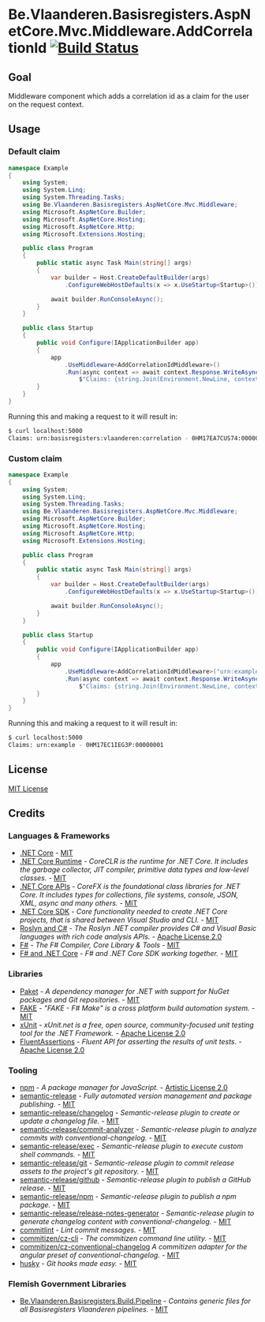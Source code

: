 # Be.Vlaanderen.Basisregisters.AspNetCore.Mvc.Middleware.AddCorrelationId [![Build Status](https://github.com/Informatievlaanderen/correlationid-middleware/workflows/CI/badge.svg)](https://github.com/Informatievlaanderen/correlationid-middleware/actions)

## Goal

Middleware component which adds a correlation id as a claim for the user on the request context.

## Usage

### Default claim

```csharp
namespace Example
{
    using System;
    using System.Linq;
    using System.Threading.Tasks;
    using Be.Vlaanderen.Basisregisters.AspNetCore.Mvc.Middleware;
    using Microsoft.AspNetCore.Builder;
    using Microsoft.AspNetCore.Hosting;
    using Microsoft.AspNetCore.Http;
    using Microsoft.Extensions.Hosting;

    public class Program
    {
        public static async Task Main(string[] args)
        {
            var builder = Host.CreateDefaultBuilder(args)
                .ConfigureWebHostDefaults(x => x.UseStartup<Startup>());

            await builder.RunConsoleAsync();
        }
    }

    public class Startup
    {
        public void Configure(IApplicationBuilder app)
        {
            app
                .UseMiddleware<AddCorrelationIdMiddleware>()
                .Run(async context => await context.Response.WriteAsync(
                    $"Claims: {string.Join(Environment.NewLine, context.User.Claims.Select(x => $"{x.Type} - {x.Value}"))}"));
        }
    }
}
```

Running this and making a request to it will result in:

```bash
$ curl localhost:5000
Claims: urn:basisregisters:vlaanderen:correlation - 0HM17EA7CUS74:00000001
```

### Custom claim

```csharp
namespace Example
{
    using System;
    using System.Linq;
    using System.Threading.Tasks;
    using Be.Vlaanderen.Basisregisters.AspNetCore.Mvc.Middleware;
    using Microsoft.AspNetCore.Builder;
    using Microsoft.AspNetCore.Hosting;
    using Microsoft.AspNetCore.Http;
    using Microsoft.Extensions.Hosting;

    public class Program
    {
        public static async Task Main(string[] args)
        {
            var builder = Host.CreateDefaultBuilder(args)
                .ConfigureWebHostDefaults(x => x.UseStartup<Startup>());

            await builder.RunConsoleAsync();
        }
    }

    public class Startup
    {
        public void Configure(IApplicationBuilder app)
        {
            app
                .UseMiddleware<AddCorrelationIdMiddleware>("urn:example")
                .Run(async context => await context.Response.WriteAsync(
                    $"Claims: {string.Join(Environment.NewLine, context.User.Claims.Select(x => $"{x.Type} - {x.Value}"))}"));
        }
    }
}
```

Running this and making a request to it will result in:

```bash
$ curl localhost:5000
Claims: urn:example - 0HM17EC1IEG3P:00000001
```

## License

[MIT License](https://choosealicense.com/licenses/mit/)

## Credits

### Languages & Frameworks

* [.NET Core](https://github.com/Microsoft/dotnet/blob/master/LICENSE) - [MIT](https://choosealicense.com/licenses/mit/)
* [.NET Core Runtime](https://github.com/dotnet/coreclr/blob/master/LICENSE.TXT) - _CoreCLR is the runtime for .NET Core. It includes the garbage collector, JIT compiler, primitive data types and low-level classes._ - [MIT](https://choosealicense.com/licenses/mit/)
* [.NET Core APIs](https://github.com/dotnet/corefx/blob/master/LICENSE.TXT) - _CoreFX is the foundational class libraries for .NET Core. It includes types for collections, file systems, console, JSON, XML, async and many others._ - [MIT](https://choosealicense.com/licenses/mit/)
* [.NET Core SDK](https://github.com/dotnet/sdk/blob/master/LICENSE.TXT) - _Core functionality needed to create .NET Core projects, that is shared between Visual Studio and CLI._ - [MIT](https://choosealicense.com/licenses/mit/)
* [Roslyn and C#](https://github.com/dotnet/roslyn/blob/master/License.txt) - _The Roslyn .NET compiler provides C# and Visual Basic languages with rich code analysis APIs._ - [Apache License 2.0](https://choosealicense.com/licenses/apache-2.0/)
* [F#](https://github.com/fsharp/fsharp/blob/master/LICENSE) - _The F# Compiler, Core Library & Tools_ - [MIT](https://choosealicense.com/licenses/mit/)
* [F# and .NET Core](https://github.com/dotnet/netcorecli-fsc/blob/master/LICENSE) - _F# and .NET Core SDK working together._ - [MIT](https://choosealicense.com/licenses/mit/)

### Libraries

* [Paket](https://fsprojects.github.io/Paket/license.html) - _A dependency manager for .NET with support for NuGet packages and Git repositories._ - [MIT](https://choosealicense.com/licenses/mit/)
* [FAKE](https://github.com/fsharp/FAKE/blob/release/next/License.txt) - _"FAKE - F# Make" is a cross platform build automation system._ - [MIT](https://choosealicense.com/licenses/mit/)
* [xUnit](https://github.com/xunit/xunit/blob/master/license.txt) - _xUnit.net is a free, open source, community-focused unit testing tool for the .NET Framework._ - [Apache License 2.0](https://choosealicense.com/licenses/apache-2.0/)
* [FluentAssertions](https://github.com/fluentassertions/fluentassertions/blob/master/LICENSE) - _Fluent API for asserting the results of unit tests._ - [Apache License 2.0](https://choosealicense.com/licenses/apache-2.0/)

### Tooling

* [npm](https://github.com/npm/cli/blob/latest/LICENSE) - _A package manager for JavaScript._ - [Artistic License 2.0](https://choosealicense.com/licenses/artistic-2.0/)
* [semantic-release](https://github.com/semantic-release/semantic-release/blob/master/LICENSE) - _Fully automated version management and package publishing._ - [MIT](https://choosealicense.com/licenses/mit/)
* [semantic-release/changelog](https://github.com/semantic-release/changelog/blob/master/LICENSE) - _Semantic-release plugin to create or update a changelog file._ - [MIT](https://choosealicense.com/licenses/mit/)
* [semantic-release/commit-analyzer](https://github.com/semantic-release/commit-analyzer/blob/master/LICENSE) - _Semantic-release plugin to analyze commits with conventional-changelog._ - [MIT](https://choosealicense.com/licenses/mit/)
* [semantic-release/exec](https://github.com/semantic-release/exec/blob/master/LICENSE) - _Semantic-release plugin to execute custom shell commands._ - [MIT](https://choosealicense.com/licenses/mit/)
* [semantic-release/git](https://github.com/semantic-release/git/blob/master/LICENSE) - _Semantic-release plugin to commit release assets to the project's git repository._ - [MIT](https://choosealicense.com/licenses/mit/)
* [semantic-release/github](https://github.com/semantic-release/github/blob/master/LICENSE) - _Semantic-release plugin to publish a GitHub release._ - [MIT](https://choosealicense.com/licenses/mit/)
* [semantic-release/npm](https://github.com/semantic-release/npm/blob/master/LICENSE) - _Semantic-release plugin to publish a npm package._ - [MIT](https://choosealicense.com/licenses/mit/)
* [semantic-release/release-notes-generator](https://github.com/semantic-release/release-notes-generator/blob/master/LICENSE) - _Semantic-release plugin to generate changelog content with conventional-changelog._ - [MIT](https://choosealicense.com/licenses/mit/)
* [commitlint](https://github.com/conventional-changelog/commitlint/blob/master/license.md) - _Lint commit messages._ - [MIT](https://choosealicense.com/licenses/mit/)
* [commitizen/cz-cli](https://github.com/commitizen/cz-cli/blob/master/LICENSE) - _The commitizen command line utility._ - [MIT](https://choosealicense.com/licenses/mit/)
* [commitizen/cz-conventional-changelog](https://github.com/commitizen/cz-conventional-changelog/blob/master/LICENSE) _A commitizen adapter for the angular preset of conventional-changelog._ - [MIT](https://choosealicense.com/licenses/mit/)
* [husky](https://github.com/typicode/husky/blob/master/LICENSE) - _Git hooks made easy._  - [MIT](https://choosealicense.com/licenses/mit/)

### Flemish Government Libraries

* [Be.Vlaanderen.Basisregisters.Build.Pipeline](https://github.com/informatievlaanderen/build-pipeline/blob/main/LICENSE) - _Contains generic files for all Basisregisters Vlaanderen pipelines._ - [MIT](https://choosealicense.com/licenses/mit/)

